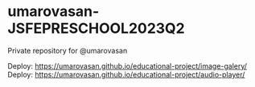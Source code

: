 # umarovasan-JSFEPRESCHOOL2023Q2
Private repository for @umarovasan

Deploy: https://umarovasan.github.io/educational-project/image-galery/
Deploy: https://umarovasan.github.io/educational-project/audio-player/
